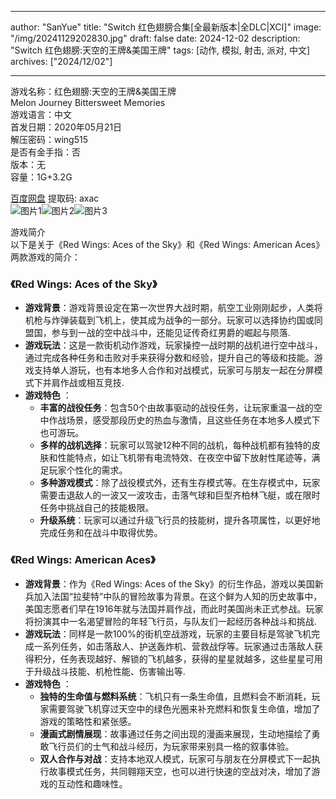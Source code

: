 
---
author: "SanYue"
title: "Switch 红色翅膀合集[全最新版本|全DLC|XCI]"
image: "/img/20241129202830.jpg"
draft: false
date: 2024-12-02
description: "Switch 红色翅膀:天空的王牌&美国王牌"
tags: [动作, 模拟, 射击, 派对, 中文]
archives: ["2024/12/02"]

---

游戏名称：红色翅膀:天空的王牌&美国王牌   
Melon Journey Bittersweet Memories    
游戏语言：中文  
首发日期：2020年05月21日  
解压密码：wing515  
是否有金手指：否  
版本：无   
容量：1G+3.2G

[百度网盘](https://pan.baidu.com/s/1l9km1xqoURf06zR8yZWJGw) 提取码: axac  
![图片1](/img/6e41ae.jpg)![图片2](/img/49ddf0.jpg)![图片3](/img/c9ab86.jpg)  

游戏简介  
以下是关于《Red Wings: Aces of the Sky》和《Red Wings: American Aces》两款游戏的简介：

### 《Red Wings: Aces of the Sky》
- **游戏背景**：游戏背景设定在第一次世界大战时期，航空工业刚刚起步，人类将机枪与炸弹装载到飞机上，使其成为战争的一部分。玩家可以选择协约国或同盟国，参与到一战的空中战斗中，还能见证传奇红男爵的崛起与陨落.
- **游戏玩法**：这是一款街机动作游戏，玩家操控一战时期的战机进行空中战斗，通过完成各种任务和击败对手来获得分数和经验，提升自己的等级和技能。游戏支持单人游玩，也有本地多人合作和对战模式，玩家可与朋友一起在分屏模式下并肩作战或相互竞技.
- **游戏特色** ：
    - **丰富的战役任务**：包含50个由故事驱动的战役任务，让玩家重温一战的空中作战场景，感受那段历史的热血与激情，且这些任务在本地多人模式下也可游玩。
    - **多样的战机选择**：玩家可以驾驶12种不同的战机，每种战机都有独特的皮肤和性能特点，如让飞机带有电流特效、在夜空中留下放射性尾迹等，满足玩家个性化的需求。
    - **多种游戏模式**：除了战役模式外，还有生存模式等。在生存模式中，玩家需要击退敌人的一波又一波攻击，击落气球和巨型齐柏林飞艇，或在限时任务中挑战自己的技能极限。
    - **升级系统**：玩家可以通过升级飞行员的技能树，提升各项属性，以更好地完成任务和在战斗中取得优势。

### 《Red Wings: American Aces》
- **游戏背景**：作为《Red Wings: Aces of the Sky》的衍生作品，游戏以美国新兵加入法国“拉斐特”中队的冒险故事为背景。在这个鲜为人知的历史故事中，美国志愿者们早在1916年就与法国并肩作战，而此时美国尚未正式参战。玩家将扮演其中一名渴望冒险的年轻飞行员，与队友们一起经历各种战斗和挑战.
- **游戏玩法**：同样是一款100%的街机空战游戏，玩家的主要目标是驾驶飞机完成一系列任务，如击落敌人、护送轰炸机、营救战俘等。玩家通过击落敌人获得积分，任务表现越好、解锁的飞机越多，获得的星星就越多，这些星星可用于升级战斗技能、机枪性能、伤害输出等.
- **游戏特色** ：
    - **独特的生命值与燃料系统**：飞机只有一条生命值，且燃料会不断消耗，玩家需要驾驶飞机穿过天空中的绿色光圈来补充燃料和恢复生命值，增加了游戏的策略性和紧张感。
    - **漫画式剧情展现**：故事通过任务之间出现的漫画来展现，生动地描绘了勇敢飞行员们的士气和战斗经历，为玩家带来别具一格的叙事体验。
    - **双人合作与对战**：支持本地双人模式，玩家可与朋友在分屏模式下一起执行故事模式任务，共同翱翔天空，也可以进行快速的空战对决，增加了游戏的互动性和趣味性。
 
